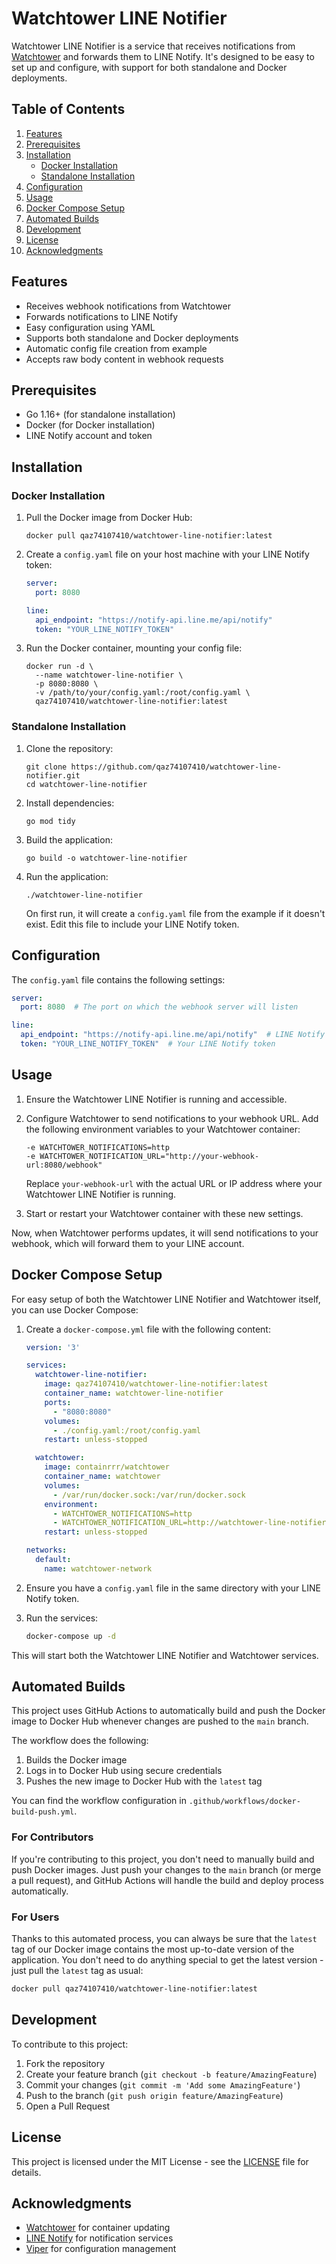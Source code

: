 # Watchtower LINE Notifier

Watchtower LINE Notifier is a service that receives notifications from [Watchtower](https://github.com/containrrr/watchtower) and forwards them to LINE Notify. It's designed to be easy to set up and configure, with support for both standalone and Docker deployments.

## Table of Contents

1. [Features](#features)
2. [Prerequisites](#prerequisites)
3. [Installation](#installation)
   - [Docker Installation](#docker-installation)
   - [Standalone Installation](#standalone-installation)
4. [Configuration](#configuration)
5. [Usage](#usage)
6. [Docker Compose Setup](#docker-compose-setup)
7. [Automated Builds](#automated-builds)
8. [Development](#development)
9. [License](#license)
10. [Acknowledgments](#acknowledgments)

## Features

- Receives webhook notifications from Watchtower
- Forwards notifications to LINE Notify
- Easy configuration using YAML
- Supports both standalone and Docker deployments
- Automatic config file creation from example
- Accepts raw body content in webhook requests

## Prerequisites

- Go 1.16+ (for standalone installation)
- Docker (for Docker installation)
- LINE Notify account and token

## Installation

### Docker Installation

1. Pull the Docker image from Docker Hub:

   ```
   docker pull qaz74107410/watchtower-line-notifier:latest
   ```

2. Create a `config.yaml` file on your host machine with your LINE Notify token:

   ```yaml
   server:
     port: 8080

   line:
     api_endpoint: "https://notify-api.line.me/api/notify"
     token: "YOUR_LINE_NOTIFY_TOKEN"
   ```

3. Run the Docker container, mounting your config file:

   ```
   docker run -d \
     --name watchtower-line-notifier \
     -p 8080:8080 \
     -v /path/to/your/config.yaml:/root/config.yaml \
     qaz74107410/watchtower-line-notifier:latest
   ```

### Standalone Installation

1. Clone the repository:

   ```
   git clone https://github.com/qaz74107410/watchtower-line-notifier.git
   cd watchtower-line-notifier
   ```

2. Install dependencies:

   ```
   go mod tidy
   ```

3. Build the application:

   ```
   go build -o watchtower-line-notifier
   ```

4. Run the application:

   ```
   ./watchtower-line-notifier
   ```

   On first run, it will create a `config.yaml` file from the example if it doesn't exist. Edit this file to include your LINE Notify token.

## Configuration

The `config.yaml` file contains the following settings:

```yaml
server:
  port: 8080  # The port on which the webhook server will listen

line:
  api_endpoint: "https://notify-api.line.me/api/notify"  # LINE Notify API endpoint
  token: "YOUR_LINE_NOTIFY_TOKEN"  # Your LINE Notify token
```

## Usage

1. Ensure the Watchtower LINE Notifier is running and accessible.

2. Configure Watchtower to send notifications to your webhook URL. Add the following environment variables to your Watchtower container:

   ```
   -e WATCHTOWER_NOTIFICATIONS=http
   -e WATCHTOWER_NOTIFICATION_URL="http://your-webhook-url:8080/webhook"
   ```

   Replace `your-webhook-url` with the actual URL or IP address where your Watchtower LINE Notifier is running.

3. Start or restart your Watchtower container with these new settings.

Now, when Watchtower performs updates, it will send notifications to your webhook, which will forward them to your LINE account.

## Docker Compose Setup

For easy setup of both the Watchtower LINE Notifier and Watchtower itself, you can use Docker Compose:

1. Create a `docker-compose.yml` file with the following content:

   ```yaml
   version: '3'

   services:
     watchtower-line-notifier:
       image: qaz74107410/watchtower-line-notifier:latest
       container_name: watchtower-line-notifier
       ports:
         - "8080:8080"
       volumes:
         - ./config.yaml:/root/config.yaml
       restart: unless-stopped

     watchtower:
       image: containrrr/watchtower
       container_name: watchtower
       volumes:
         - /var/run/docker.sock:/var/run/docker.sock
       environment:
         - WATCHTOWER_NOTIFICATIONS=http
         - WATCHTOWER_NOTIFICATION_URL=http://watchtower-line-notifier:8080/webhook
       restart: unless-stopped

   networks:
     default:
       name: watchtower-network
   ```

2. Ensure you have a `config.yaml` file in the same directory with your LINE Notify token.

3. Run the services:

   ```bash
   docker-compose up -d
   ```

This will start both the Watchtower LINE Notifier and Watchtower services.

## Automated Builds

This project uses GitHub Actions to automatically build and push the Docker image to Docker Hub whenever changes are pushed to the `main` branch.

The workflow does the following:
1. Builds the Docker image
2. Logs in to Docker Hub using secure credentials
3. Pushes the new image to Docker Hub with the `latest` tag

You can find the workflow configuration in `.github/workflows/docker-build-push.yml`.

### For Contributors

If you're contributing to this project, you don't need to manually build and push Docker images. Just push your changes to the `main` branch (or merge a pull request), and GitHub Actions will handle the build and deploy process automatically.

### For Users

Thanks to this automated process, you can always be sure that the `latest` tag of our Docker image contains the most up-to-date version of the application. You don't need to do anything special to get the latest version - just pull the `latest` tag as usual:

```bash
docker pull qaz74107410/watchtower-line-notifier:latest
```

## Development

To contribute to this project:

1. Fork the repository
2. Create your feature branch (`git checkout -b feature/AmazingFeature`)
3. Commit your changes (`git commit -m 'Add some AmazingFeature'`)
4. Push to the branch (`git push origin feature/AmazingFeature`)
5. Open a Pull Request

## License

This project is licensed under the MIT License - see the [LICENSE](LICENSE) file for details.

## Acknowledgments

- [Watchtower](https://github.com/containrrr/watchtower) for container updating
- [LINE Notify](https://notify-bot.line.me/) for notification services
- [Viper](https://github.com/spf13/viper) for configuration management